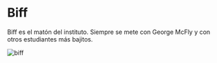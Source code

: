 Biff
===

Biff es el matón del instituto. Siempre se mete con George McFly y con otros
estudiantes más bajitos.

![biff](https://raw.githubusercontent.com/wiki/AulaLinux/Git-Capacitor/images/1955/biff.jpg)